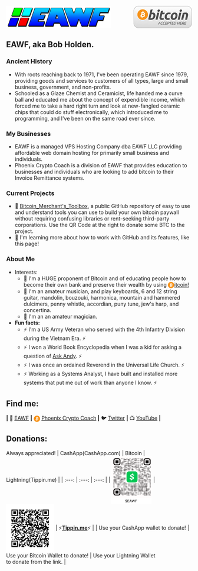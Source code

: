 [![bg][banner]][website][<img src="images/BitcoinHere.png" align=right>][PCC]
## EAWF, aka Bob Holden.
### Ancient History
* With roots reaching back to 1971, I've been operating EAWF since 1979, providing goods and services to customers of all types, large and small business, government, and non-profits.
* Schooled as a Glaze Chemist and Ceramicist, life handed me a curve ball and educated me about the concept of expendible income, which forced me to take a hard right turn and look at new-fangled ceramic chips that could do stuff electronically, which introduced me to programming, and I've been on the same road ever since.
### My Businesses
* EAWF is a managed VPS Hosting Company dba EAWF LLC providing affordable web domain hosting for primarily small business and individuals.
* Phoenix Crypto Coach is a division of EAWF that provides education to businesses and individuals who are looking to add bitcoin to their Invoice Remittance systems.
### Current Projects 
*  :construction: [Bitcoin_Merchant's_Toolbox][Toolbox], a public GitHub repository of easy to use and understand tools you can use to build your own bitcoin paywall without requiring confusing libraries or rent-seeking third-party corporations. Use the QR Code at the right to donate some BTC to the project.
* :seedling: I'm learning more about how to work with GitHub and its features, like this page!
### About Me
* Interests:
  - :bank: I'm a HUGE proponent of Bitcoin and of educating people how to become their own bank and preserve their wealth by using [<img src="images/btc.svg" valign=middle height=17>itcoin!][PCC]
  - :musical_note: I'm an amateur musician, and play keyboards, 6 and 12 string guitar, mandolin, bouzouki, harmonica, mountain and hammered dulcimers, penny whistle, accordian, puny tune, jew's harp, and concertina.
  - :tophat: I'm an an amateur magician.
 * **Fun facts:** 
   - :zap: I'm a US Army Veteran who served with the 4th Infantry Division during the Vietnam Era. :zap: 
   - :zap: I won a World Book Encyclopedia when I was a kid for asking a question of [Ask Andy][AskAndy]. :zap:
   - :zap: I was once an ordained Reverend in the Universal Life Church. :zap:
   - :zap: Working as a Systems Analyst, I have built and installed more systems that put me out of work than anyone I know. :zap:
## Find me: 
**|** 🏡 [EAWF][website] **|** 
<img src="images/btc.svg" valign=middle height=17> [Phoenix Crypto Coach][PCC] **|** 
🐦 [Twitter][twitter] **|** 
📺 [YouTube][youtube] **|** 
## Donations:
Always appreciated!
| CashApp(CashApp.com) | Bitcoin | Lightning(Tippin.me) |
| :---: | :---: | :---: |
| <img src="images/CashApp.png" valign=middle height=130> | <img src="images/BTCTipJar.png" valign=middle height=130> | :zap:**[Tippin.me](https://tippin.me/@EawfBob)**:zap: |
| Use your CashApp wallet to donate! | Use your Bitcoin Wallet to donate! | Use your Lightning Wallet<br/>to donate from the link. |

[banner]: images/EAWF.png
[website]: http://eawf.com
[PCC]: https://phoenixcryptocoach.com
[Toolbox]: https://github.com/EAWF/Bitcoin-Merchants-Toolbox
[twitter]: https://twitter.com/EAWFbob
[youtube]: https://www.youtube.com/channel/UCeKJvcNn_uIJD8fPZzLH5KQ
[AskAndy]: http://www.youaskandy.com/questions-answers/article-series-1960/15510-how-many-red-blood-corpuscles-do-we-have
